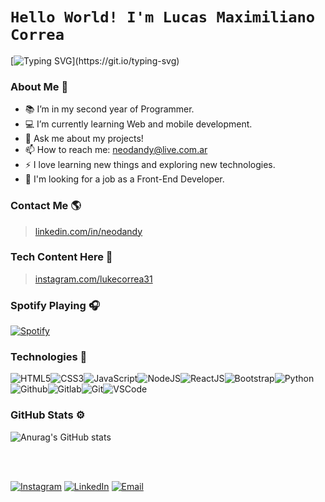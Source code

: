 <!-- **Neodandy/Lucas-Correa** is a ✨ _special_ ✨ repository because its `README.md` (this file) appears on your GitHub profile. -->

# `Hello World! I'm Lucas Maximiliano Correa`
[![Typing SVG](https://readme-typing-svg.herokuapp.com?font=comfortaa&color=8b72af&size=24&width=500&lines=Argentinian+Software+Developer.;Front-End+Developer.;Programming+Student.;Tech+Enthusiast.;Nice+to+meet+you...)](https://git.io/typing-svg)

### About Me 🧠
- 📚 I’m in my second year of Programmer.
- 💻 I’m currently learning Web and mobile development.
- 💬 Ask me about my projects!
- 📫 How to reach me: neodandy@live.com.ar
- ⚡ I love learning new things and exploring new technologies.
- 🚩 I'm looking for a job as a Front-End Developer.

<!--###  Portfolio 💻 -->
###  Contact Me 🌎
> <a  href="https://www.linkedin.com/in/neodandy"  target="_blank">linkedin.com/in/neodandy</a>

###  Tech Content Here 📸
> <a  href="https://www.instagram.com/lukecorrea31"  target="_blank">instagram.com/lukecorrea31</a>

### Spotify Playing 🎧
[![Spotify](https://spotify-now-playing-tau-teal.vercel.app/api/spotify)](https://open.spotify.com/user/Neodandy)


### Technologies 📱
![HTML5](https://img.icons8.com/color/30/html-5.png)![CSS3](https://img.icons8.com/color/30/css3.png)![JavaScript](https://img.icons8.com/color/30/javascript.png)![NodeJS](https://img.icons8.com/color/30/nodejs.png)![ReactJS](https://img.icons8.com/color/30/react-native.png)![Bootstrap](https://img.icons8.com/color/30/bootstrap.png)![Python](https://img.icons8.com/color/30/000000/python--v1.png)![Github](https://img.icons8.com/fluency/30/000000/github.png)![Gitlab](https://img.icons8.com/color/30/gitlab.png)![Git](https://img.icons8.com/color/30/git.png)![VSCode](https://img.icons8.com/color/30/visual-studio-code-2019.png)

###  GitHub Stats ⚙
![Anurag's GitHub stats](https://github-readme-stats.vercel.app/api?username=Neodandy&show_icons=true&title_color=8b72af&icon_color=8b72af&bg_color=222&text_color=FFF&hide_border=true)


<br><br>

[![Instagram](https://img.shields.io/badge/Instagram-orange.svg?&style=flat-square&logo=instagram&logoColor=white)](https://www.instagram.com/lukecorrea31)
[![LinkedIn](https://img.shields.io/badge/LinkedIn-%230077B5.svg?&style=flat-square&logo=linkedin&logoColor=white)](https://www.linkedin.com/in/neodandy)
[![Email](https://img.shields.io/badge/Email-critical.svg?&style=flat-square&logo=Gmail&logoColor=white)](mailto:neodandy@live.com.ar)
